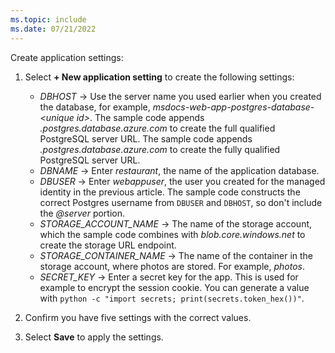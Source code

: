 ```yaml
---
ms.topic: include
ms.date: 07/21/2022
---
```


Create application settings:

1. Select **+ New application setting** to create the following settings:

    * *DBHOST* &rarr; Use the server name you used earlier when you created the database, for example, *msdocs-web-app-postgres-database-\<unique id>*. The sample code appends *.postgres.database.azure.com* to create the full qualified PostgreSQL server URL.
    The sample code appends *.postgres.database.azure.com* to create the fully qualified PostgreSQL server URL.
    * *DBNAME* &rarr;  Enter *restaurant*, the name of the application database.
    * *DBUSER* &rarr; Enter *webappuser*, the user you created for the managed identity in the previous article. The sample code constructs the correct Postgres username from `DBUSER` and `DBHOST`, so don't include the *@server* portion.
    * *STORAGE_ACCOUNT_NAME* &rarr; The name of the storage account, which the sample code combines with *blob.core.windows.net* to create the storage URL endpoint.
    * *STORAGE_CONTAINER_NAME* &rarr; The name of the container in the storage account, where photos are stored. For example, *photos*.
    * *SECRET_KEY* &rarr; Enter a secret key for the app. This is used for example to encrypt the session cookie. You can generate a value with `python -c "import secrets; print(secrets.token_hex())"`.

1. Confirm you have five settings with the correct values.

1. Select **Save** to apply the settings.
